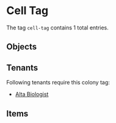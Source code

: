# Cell Tag

The tag `cell-tag` contains 1 total entries.

## Objects

## Tenants

Following tenants require this colony tag:

- [Alta Biologist](https://ceterai.github.io/MyEnternia/Wiki/AltaBiologist)

## Items
